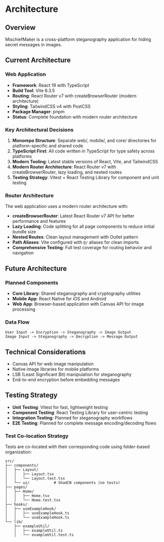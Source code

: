 # Architecture

## Overview

MischiefMaker is a cross-platform steganography application for hiding secret messages in images.

## Current Architecture

### Web Application
- **Framework**: React 19 with TypeScript
- **Build Tool**: Vite 6.3.5
- **Routing**: React Router v7 with createBrowserRouter (modern architecture)
- **Styling**: TailwindCSS v4 with PostCSS
- **Package Manager**: pnpm
- **Status**: Complete foundation with modern router architecture

### Key Architectural Decisions
1. **Monorepo Structure**: Separate web/, mobile/, and core/ directories for platform-specific and shared code
2. **TypeScript First**: All code written in TypeScript for type safety across platforms
3. **Modern Tooling**: Latest stable versions of React, Vite, and TailwindCSS
4. **Modern Router Architecture**: React Router v7 with createBrowserRouter, lazy loading, and nested routes
5. **Testing Strategy**: Vitest + React Testing Library for component and unit testing

### Router Architecture
The web application uses a modern router architecture with:
- **createBrowserRouter**: Latest React Router v7 API for better performance and features
- **Lazy Loading**: Code splitting for all page components to reduce initial bundle size
- **Nested Routes**: Clean layout management with Outlet pattern
- **Path Aliases**: Vite configured with `@/` aliases for clean imports
- **Comprehensive Testing**: Full test coverage for routing behavior and navigation

## Future Architecture

### Planned Components
- **Core Library**: Shared steganography and cryptography utilities
- **Mobile App**: React Native for iOS and Android
- **Web App**: Browser-based application with Canvas API for image processing

### Data Flow
```
User Input -> Encryption -> Steganography -> Image Output
Image Input -> Steganography -> Decryption -> Message Output
```

## Technical Considerations
- Canvas API for web image manipulation
- Native image libraries for mobile platforms
- LSB (Least Significant Bit) manipulation for steganography
- End-to-end encryption before embedding messages

## Testing Strategy
- **Unit Testing**: Vitest for fast, lightweight testing
- **Component Testing**: React Testing Library for user-centric testing
- **Integration Testing**: Planned for steganography workflows
- **E2E Testing**: Planned for complete message encoding/decoding flows

### Test Co-location Strategy
Tests are co-located with their corresponding code using folder-based organization:

```
src/
├── components/
│   ├── Layout/
│   │   ├── Layout.tsx
│   │   └── Layout.test.tsx
│   └── ui/           # ShadCN components (no tests)
├── pages/
│   ├── Home/
│   │   ├── Home.tsx
│   │   └── Home.test.tsx
├── hooks/
│   ├── useExampleHook/
│   │   ├── useExampleHook.ts
│   │   └── useExampleHook.ts
└── lib/
    ├── exampleUtil/
    │   ├── exampleUtil.ts
    │   └── exampleUtil.test.ts
```